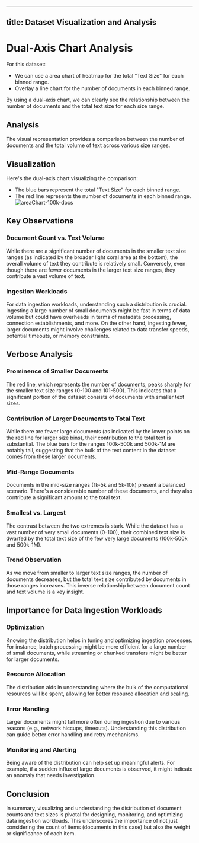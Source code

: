 
---
title: Dataset Visualization and Analysis
---

# Dual-Axis Chart Analysis

For this dataset:

- We can use a area chart of heatmap for the total "Text Size" for each binned range.
- Overlay a line chart for the number of documents in each binned range.

By using a dual-axis chart, we can clearly see the relationship between the number of documents and the total text size for each size range.

## Analysis

The visual representation provides a comparison between the number of documents and the total volume of text across various size ranges.

## Visualization

Here's the dual-axis chart visualizing the comparison:

- The blue bars represent the total "Text Size" for each binned range.
- The red line represents the number of documents in each binned range.
![areaChart-100k-docs](https://github.com/chrisfitzgerald/textSizeSnapShot/assets/7998683/dcaafbe1-4ee6-46cd-b322-b7f585ec5612)

## Key Observations

### Document Count vs. Text Volume

While there are a significant number of documents in the smaller text size ranges (as indicated by the broader light coral area at the bottom), the overall volume of text they contribute is relatively small. Conversely, even though there are fewer documents in the larger text size ranges, they contribute a vast volume of text.

### Ingestion Workloads

For data ingestion workloads, understanding such a distribution is crucial. Ingesting a large number of small documents might be fast in terms of data volume but could have overheads in terms of metadata processing, connection establishments, and more. On the other hand, ingesting fewer, larger documents might involve challenges related to data transfer speeds, potential timeouts, or memory constraints.

## Verbose Analysis

### Prominence of Smaller Documents

The red line, which represents the number of documents, peaks sharply for the smaller text size ranges (0-100 and 101-500). This indicates that a significant portion of the dataset consists of documents with smaller text sizes.

### Contribution of Larger Documents to Total Text

While there are fewer large documents (as indicated by the lower points on the red line for larger size bins), their contribution to the total text is substantial. The blue bars for the ranges 100k-500k and 500k-1M are notably tall, suggesting that the bulk of the text content in the dataset comes from these larger documents.

### Mid-Range Documents

Documents in the mid-size ranges (1k-5k and 5k-10k) present a balanced scenario. There's a considerable number of these documents, and they also contribute a significant amount to the total text.

### Smallest vs. Largest

The contrast between the two extremes is stark. While the dataset has a vast number of very small documents (0-100), their combined text size is dwarfed by the total text size of the few very large documents (100k-500k and 500k-1M).

### Trend Observation

As we move from smaller to larger text size ranges, the number of documents decreases, but the total text size contributed by documents in those ranges increases. This inverse relationship between document count and text volume is a key insight.

## Importance for Data Ingestion Workloads

### Optimization

Knowing the distribution helps in tuning and optimizing ingestion processes. For instance, batch processing might be more efficient for a large number of small documents, while streaming or chunked transfers might be better for larger documents.

### Resource Allocation

The distribution aids in understanding where the bulk of the computational resources will be spent, allowing for better resource allocation and scaling.

### Error Handling

Larger documents might fail more often during ingestion due to various reasons (e.g., network hiccups, timeouts). Understanding this distribution can guide better error handling and retry mechanisms.

### Monitoring and Alerting

Being aware of the distribution can help set up meaningful alerts. For example, if a sudden influx of large documents is observed, it might indicate an anomaly that needs investigation.

## Conclusion

In summary, visualizing and understanding the distribution of document counts and text sizes is pivotal for designing, monitoring, and optimizing data ingestion workloads. This underscores the importance of not just considering the count of items (documents in this case) but also the weight or significance of each item.

